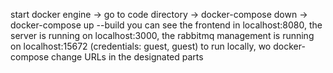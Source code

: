 start docker engine ->
go to code directory ->
docker-compose down -> 
docker-compose up --build
you can see the frontend in localhost:8080, the server is running on localhost:3000, the rabbitmq management is running on localhost:15672 (credentials: guest, guest)
to run locally, wo docker-compose change URLs in the designated parts
